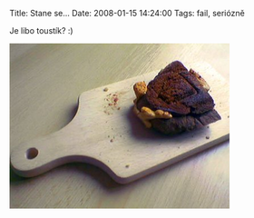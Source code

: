 Title: Stane se...
Date: 2008-01-15 14:24:00
Tags: fail, seriózně

Je libo toustík? :)

![obrázek](images/26.jpg)